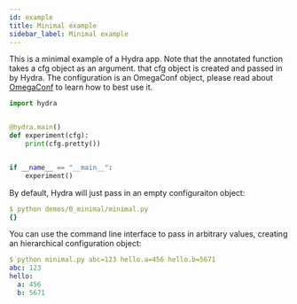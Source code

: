 ```yaml
---
id: example
title: Minimal example
sidebar_label: Minimal example
---
```


This is a minimal example of a Hydra app.
Note that the annotated function takes a cfg object as an argument. that cfg object is created and passed in by Hydra.
The configuration is an OmegaConf object, please read about
[OmegaConf](https://omegaconf.readthedocs.io/en/latest/usage.html#access-and-manipulation) to learn how to best use it.


```python
import hydra


@hydra.main()
def experiment(cfg):
    print(cfg.pretty())


if __name__ == "__main__":
    experiment()
```

By default, Hydra will just pass in an empty configuraiton object:
```yaml
$ python demos/0_minimal/minimal.py
{}
```

You can use the command line interface to pass in arbitrary values, creating an hierarchical configuration object:
```yaml
$ python minimal.py abc=123 hello.a=456 hello.b=5671
abc: 123
hello:
  a: 456
  b: 5671
```


